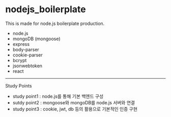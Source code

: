 # nodejs_boilerplate
This is made for node.js boilerplate production.

- node.js
- mongoDB (mongoose)
- express
- body-parser
- cookie-parser
- bcrypt
- jsonwebtoken
- react

---

Study Points
- study point1 : node.js를 통해 기본 백엔드 구성
- sutdy point2 : mongoose와 mongoDB를 node.js 서버와 연결
- study point3 : cookie, jwt, db 등의 활용으로 기본적인 인증 구현